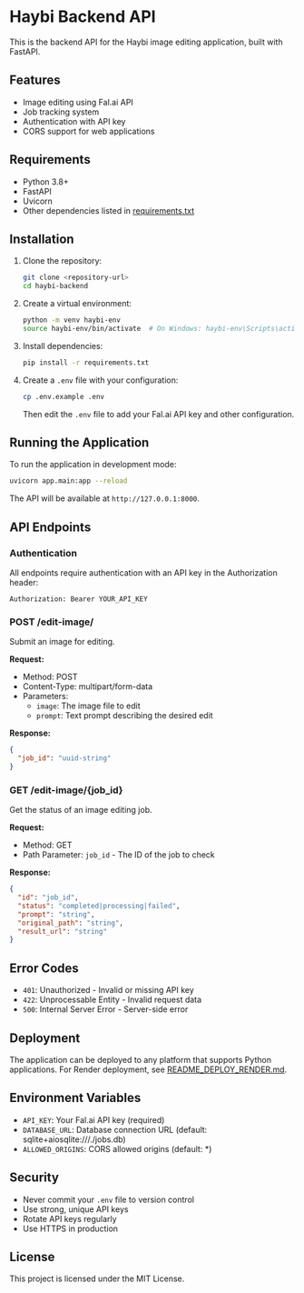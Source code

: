 # Haybi Backend API

This is the backend API for the Haybi image editing application, built with FastAPI.

## Features

- Image editing using Fal.ai API
- Job tracking system
- Authentication with API key
- CORS support for web applications

## Requirements

- Python 3.8+
- FastAPI
- Uvicorn
- Other dependencies listed in [requirements.txt](requirements.txt)

## Installation

1. Clone the repository:
   ```bash
   git clone <repository-url>
   cd haybi-backend
   ```

2. Create a virtual environment:
   ```bash
   python -m venv haybi-env
   source haybi-env/bin/activate  # On Windows: haybi-env\Scripts\activate
   ```

3. Install dependencies:
   ```bash
   pip install -r requirements.txt
   ```

4. Create a `.env` file with your configuration:
   ```bash
   cp .env.example .env
   ```
   Then edit the `.env` file to add your Fal.ai API key and other configuration.

## Running the Application

To run the application in development mode:
```bash
uvicorn app.main:app --reload
```

The API will be available at `http://127.0.0.1:8000`.

## API Endpoints

### Authentication

All endpoints require authentication with an API key in the Authorization header:
```
Authorization: Bearer YOUR_API_KEY
```

### POST /edit-image/

Submit an image for editing.

**Request:**
- Method: POST
- Content-Type: multipart/form-data
- Parameters:
  - `image`: The image file to edit
  - `prompt`: Text prompt describing the desired edit

**Response:**
```json
{
  "job_id": "uuid-string"
}
```

### GET /edit-image/{job_id}

Get the status of an image editing job.

**Request:**
- Method: GET
- Path Parameter: `job_id` - The ID of the job to check

**Response:**
```json
{
  "id": "job_id",
  "status": "completed|processing|failed",
  "prompt": "string",
  "original_path": "string",
  "result_url": "string"
}
```

## Error Codes

- `401`: Unauthorized - Invalid or missing API key
- `422`: Unprocessable Entity - Invalid request data
- `500`: Internal Server Error - Server-side error

## Deployment

The application can be deployed to any platform that supports Python applications. For Render deployment, see [README_DEPLOY_RENDER.md](README_DEPLOY_RENDER.md).

## Environment Variables

- `API_KEY`: Your Fal.ai API key (required)
- `DATABASE_URL`: Database connection URL (default: sqlite+aiosqlite:///./jobs.db)
- `ALLOWED_ORIGINS`: CORS allowed origins (default: *)

## Security

- Never commit your `.env` file to version control
- Use strong, unique API keys
- Rotate API keys regularly
- Use HTTPS in production

## License

This project is licensed under the MIT License.